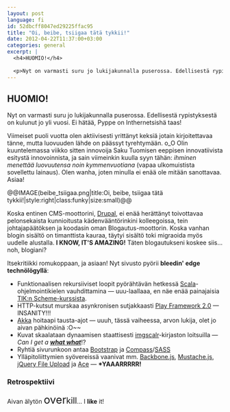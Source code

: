 ```yaml
---
layout: post
language: fi
id: 52dbcff8047ed29225ffac95
title: "Oi, beibe, tsiigaa tätä tykkii!"
date: 2012-04-22T11:37:00+03:00
categories: general
excerpt: |
  <h4>HUOMIO!</h4>
  
  <p>Nyt on varmasti suru jo lukijakunnalla puserossa. Edellisestä rypistyksestä on kulunut jo yli vuosi. Ei hätää, Pyppe on Inthernetsishä taas!</p>
---
```

<h2>HUOMIO!</h2>

<p>Nyt on varmasti suru jo lukijakunnalla puserossa. Edellisestä rypistyksestä on kulunut jo yli vuosi. Ei hätää, Pyppe on Inthernetsishä taas!</p>

<p>Viimeiset puoli vuotta olen aktiivisesti yrittänyt keksiä jotain kirjoitettavaa tänne, mutta luovuuden lähde on päässyt tyrehtymään. o_O Olin kuuntelemassa viikko sitten innovoija Saku Tuomisen eeppisen innovatiivista esitystä innovoinnista, ja sain viimeinkin kuulla syyn tähän: <em>ihminen menettää luovuutensa noin kymmenvuotiana</em> (vapaa ulkomuistista sovellettu lainaus). Olen wanha, joten minulla ei enää ole mitään sanottavaa. Asiaa!</p>

@@IMAGE(beibe_tsiigaa.png|title:Oi, beibe, tsiigaa tätä tykkii!|style:right|class:funky|size:small)@@

<p>Koska entinen CMS-moottorini, <a href="http://www.drupal.org/">Drupal</a>, ei enää herättänyt toivottavaa pelonsekaista kunnioitusta kädenvääntörinkini kolleegoissa, tein johtajapäätöksen ja koodasin oman Blogautus-moottorin. Koska vanhan blogin sisältö on timanttista kauraa, täytyi sisältö toki migraoida myös uudelle alustalla. <strong>I KNOW, IT'S AMAZING!</strong> Täten blogautukseni koskee siis... noh, blogiani?</p>

<p>Itsekritiikki romukoppaan, ja asiaan! Nyt sivusto pyörii <strong>bleedin' edge technölögyllä</strong>:</p>

<ul>
  <li>Funktionaalisen rekursiiviset loopit pyörähtävän hetkessä <a href="http://www.scala-lang.org">Scala</a>-ohjelmointikielen vauhdittamina &mdash; uuu-laallaaa, en näe enää painajaisia <a href="http://www.cs.hut.fi/Studies/T-93.210/">TIK:n Scheme-kurssista</a>.</li>
  <li>HTTP-kutsut murskaa asynkronisen sutjakkaasti <a href="http://www.playframework.org/">Play Framework 2.0</a> &mdash; INSANITY!!!</li>
  <li><a href="http://akka.io/">Akka</a> hoitaapi tausta-ajot &mdash; uuuh, tässä vaiheessa, arvon lukija, olet jo aivan pähkinöinä :O~~</li>
  <li>Kuvat skaalataan dynaamisen staattisesti <a href="https://github.com/thebuzzmedia/imgscalr">imgscalr</a>-kirjaston loitsuilla &mdash; <em>Can I get a <strong><a href="http://www.urbandictionary.com/define.php?term=what+what">what what</a></strong></em>!?</li>
  <li>Ryhtiä sivurunkoon antaa <a href="http://compass-style.org/">Bootstrap</a> ja <a href="http://compass-style.org/">Compass</a>/<a href="http://sass-lang.com/">SASS</a></li>
  <li>Ylläpitoliittymien syövereissä vaanivat mm. <a href="http://documentcloud.github.com/backbone/">Backbone.js</a>, <a href="https://github.com/janl/mustache.js/">Mustache.js</a>, <a href="https://github.com/blueimp/jQuery-File-Upload">jQuery File Upload</a> ja <a href="https://github.com/ajaxorg/ace">Ace</a> &mdash; <strong>*YAAARRRRR!</strong></li>
</ul>

<h3>Retrospektiivi</h3>
<p>Aivan älytön <span style="font-size:180%">over</span><span style="font-size:140%">kill</span>... I <strong>like</strong> it!</p>